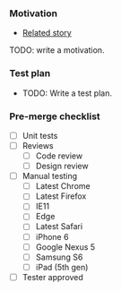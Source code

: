 ### Motivation

- [Related story](http://...)

TODO: write a motivation.

### Test plan

- TODO: Write a test plan.

### Pre-merge checklist

- [ ] Unit tests
- [ ] Reviews
  - [ ] Code review
  - [ ] Design review
- [ ] Manual testing
  - [ ] Latest Chrome
  - [ ] Latest Firefox
  - [ ] IE11
  - [ ] Edge
  - [ ] Latest Safari
  - [ ] iPhone 6
  - [ ] Google Nexus 5
  - [ ] Samsung S6
  - [ ] iPad (5th gen)
- [ ] Tester approved
